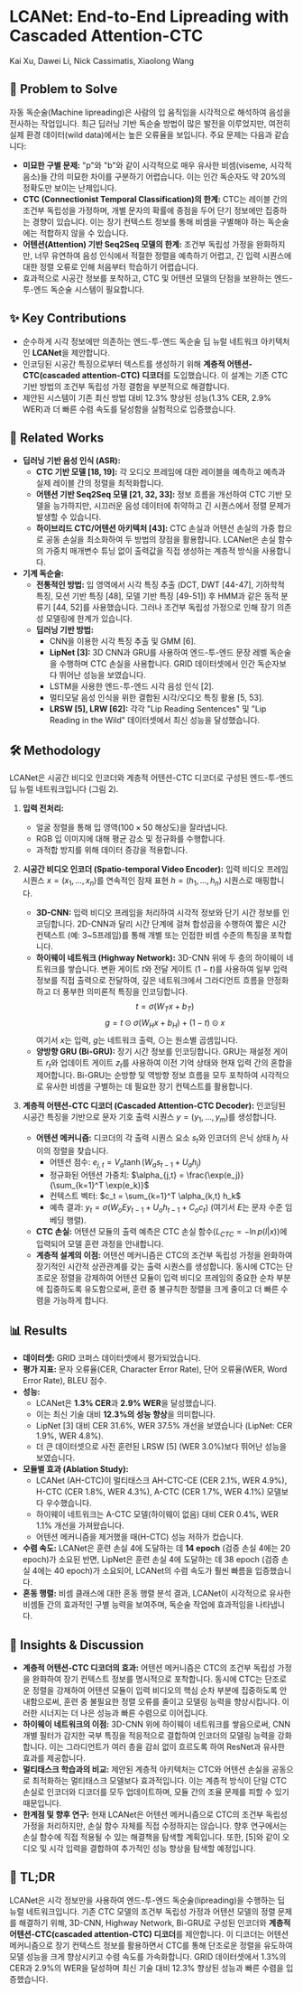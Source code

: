 # LCANet: End-to-End Lipreading with Cascaded Attention-CTC

Kai Xu, Dawei Li, Nick Cassimatis, Xiaolong Wang

## 🧩 Problem to Solve

자동 독순술(Machine lipreading)은 사람의 입 움직임을 시각적으로 해석하여 음성을 전사하는 작업입니다. 최근 딥러닝 기반 독순술 방법이 많은 발전을 이루었지만, 여전히 실제 환경 데이터(wild data)에서는 높은 오류율을 보입니다. 주요 문제는 다음과 같습니다:

- **미묘한 구별 문제:** "p"와 "b"와 같이 시각적으로 매우 유사한 비셈(viseme, 시각적 음소)들 간의 미묘한 차이를 구분하기 어렵습니다. 이는 인간 독순자도 약 20%의 정확도만 보이는 난제입니다.
- **CTC (Connectionist Temporal Classification)의 한계:** CTC는 레이블 간의 조건부 독립성을 가정하며, 개별 문자의 확률에 중점을 두어 단기 정보에만 집중하는 경향이 있습니다. 이는 장기 컨텍스트 정보를 통해 비셈을 구별해야 하는 독순술에는 적합하지 않을 수 있습니다.
- **어텐션(Attention) 기반 Seq2Seq 모델의 한계:** 조건부 독립성 가정을 완화하지만, 너무 유연하여 음성 인식에서 적절한 정렬을 예측하기 어렵고, 긴 입력 시퀀스에 대한 정렬 오류로 인해 처음부터 학습하기 어렵습니다.
- 효과적으로 시공간 정보를 포착하고, CTC 및 어텐션 모델의 단점을 보완하는 엔드-투-엔드 독순술 시스템이 필요합니다.

## ✨ Key Contributions

- 순수하게 시각 정보에만 의존하는 엔드-투-엔드 독순술 딥 뉴럴 네트워크 아키텍처인 **LCANet**을 제안합니다.
- 인코딩된 시공간 특징으로부터 텍스트를 생성하기 위해 **계층적 어텐션-CTC(cascaded attention-CTC) 디코더**를 도입했습니다. 이 설계는 기존 CTC 기반 방법의 조건부 독립성 가정 결함을 부분적으로 해결합니다.
- 제안된 시스템이 기존 최신 방법 대비 12.3% 향상된 성능(1.3% CER, 2.9% WER)과 더 빠른 수렴 속도를 달성함을 실험적으로 입증했습니다.

## 📎 Related Works

- **딥러닝 기반 음성 인식 (ASR):**
  - **CTC 기반 모델 [18, 19]:** 각 오디오 프레임에 대한 레이블을 예측하고 예측과 실제 레이블 간의 정렬을 최적화합니다.
  - **어텐션 기반 Seq2Seq 모델 [21, 32, 33]:** 정보 흐름을 개선하여 CTC 기반 모델을 능가하지만, 시끄러운 음성 데이터에 취약하고 긴 시퀀스에서 정렬 문제가 발생할 수 있습니다.
  - **하이브리드 CTC/어텐션 아키텍처 [43]:** CTC 손실과 어텐션 손실의 가중 합으로 공동 손실을 최소화하여 두 방법의 장점을 활용합니다. LCANet은 손실 함수의 가중치 매개변수 튜닝 없이 출력값을 직접 생성하는 계층적 방식을 사용합니다.
- **기계 독순술:**
  - **전통적인 방법:** 입 영역에서 시각 특징 추출 (DCT, DWT [44-47], 기하학적 특징, 모션 기반 특징 [48], 모델 기반 특징 [49-51]) 후 HMM과 같은 동적 분류기 [44, 52]를 사용했습니다. 그러나 조건부 독립성 가정으로 인해 장기 의존성 모델링에 한계가 있습니다.
  - **딥러닝 기반 방법:**
    - CNN을 이용한 시각 특징 추출 및 GMM [6].
    - **LipNet [3]:** 3D CNN과 GRU를 사용하여 엔드-투-엔드 문장 레벨 독순술을 수행하며 CTC 손실을 사용합니다. GRID 데이터셋에서 인간 독순자보다 뛰어난 성능을 보였습니다.
    - LSTM을 사용한 엔드-투-엔드 시각 음성 인식 [2].
    - 멀티모달 음성 인식을 위한 결합된 시각/오디오 특징 활용 [5, 53].
    - **LRSW [5], LRW [62]:** 각각 "Lip Reading Sentences" 및 "Lip Reading in the Wild" 데이터셋에서 최신 성능을 달성했습니다.

## 🛠️ Methodology

LCANet은 시공간 비디오 인코더와 계층적 어텐션-CTC 디코더로 구성된 엔드-투-엔드 딥 뉴럴 네트워크입니다 (그림 2).

1. **입력 전처리:**

   - 얼굴 정렬을 통해 입 영역($100 \times 50$ 해상도)을 잘라냅니다.
   - RGB 입 이미지에 대해 평균 감소 및 정규화를 수행합니다.
   - 과적합 방지를 위해 데이터 증강을 적용합니다.

2. **시공간 비디오 인코더 (Spatio-temporal Video Encoder):** 입력 비디오 프레임 시퀀스 $x = (x_1, ..., x_n)$를 연속적인 잠재 표현 $h = (h_1, ..., h_n)$ 시퀀스로 매핑합니다.

   - **3D-CNN:** 입력 비디오 프레임을 처리하여 시각적 정보와 단기 시간 정보를 인코딩합니다. 2D-CNN과 달리 시간 단계에 걸쳐 합성곱을 수행하여 짧은 시간 컨텍스트 (예: 3~5프레임)를 통해 개별 또는 인접한 비셈 수준의 특징을 포착합니다.
   - **하이웨이 네트워크 (Highway Network):** 3D-CNN 위에 두 층의 하이웨이 네트워크를 쌓습니다. 변환 게이트 $t$와 전달 게이트 $(1-t)$를 사용하여 일부 입력 정보를 직접 출력으로 전달하여, 깊은 네트워크에서 그라디언트 흐름을 안정화하고 더 풍부한 의미론적 특징을 인코딩합니다.
     $$ t = \sigma(W_T x + b_T) $$
        $$ g = t \odot \sigma(W_H x + b_H) + (1-t) \odot x $$
        여기서 $x$는 입력, $g$는 네트워크 출력, $\odot$는 원소별 곱셈입니다.
   - **양방향 GRU (Bi-GRU):** 장기 시간 정보를 인코딩합니다. GRU는 재설정 게이트 $r_t$와 업데이트 게이트 $z_t$를 사용하여 이전 기억 상태와 현재 입력 간의 혼합을 제어합니다. Bi-GRU는 순방향 및 역방향 정보 흐름을 모두 포착하여 시각적으로 유사한 비셈을 구별하는 데 필요한 장기 컨텍스트를 활용합니다.

3. **계층적 어텐션-CTC 디코더 (Cascaded Attention-CTC Decoder):** 인코딩된 시공간 특징을 기반으로 문자 기호 출력 시퀀스 $y = (y_1, ..., y_m)$를 생성합니다.
   - **어텐션 메커니즘:** 디코더의 각 출력 시퀀스 요소 $s_t$와 인코더의 은닉 상태 $h_j$ 사이의 정렬을 찾습니다.
     - 어텐션 점수: $e_{j,t} = V_a \tanh(W_a s_{t-1} + U_a h_j)$
     - 정규화된 어텐션 가중치: $\alpha_{j,t} = \frac{\exp(e_j)}{\sum_{k=1}^T \exp(e_k)}$
     - 컨텍스트 벡터: $c_t = \sum_{k=1}^T \alpha_{k,t} h_k$
     - 예측 결과: $y_t = \sigma(W_o E y_{t-1} + U_o h_{t-1} + C_o c_t)$ (여기서 $E$는 문자 수준 임베딩 행렬).
   - **CTC 손실:** 어텐션 모듈의 출력 예측은 CTC 손실 함수($L_{CTC} = -\ln p(l|x)$)에 입력되어 모델 훈련 과정을 안내합니다.
   - **계층적 설계의 이점:** 어텐션 메커니즘은 CTC의 조건부 독립성 가정을 완화하여 장기적인 시간적 상관관계를 갖는 출력 시퀀스를 생성합니다. 동시에 CTC는 단조로운 정렬을 강제하여 어텐션 모듈이 입력 비디오 프레임의 중요한 순차 부분에 집중하도록 유도함으로써, 훈련 중 불규칙한 정렬을 크게 줄이고 더 빠른 수렴을 가능하게 합니다.

## 📊 Results

- **데이터셋:** GRID 코퍼스 데이터셋에서 평가되었습니다.
- **평가 지표:** 문자 오류율(CER, Character Error Rate), 단어 오류율(WER, Word Error Rate), BLEU 점수.
- **성능:**
  - LCANet은 **1.3% CER**과 **2.9% WER**을 달성했습니다.
  - 이는 최신 기술 대비 **12.3%의 성능 향상**을 의미합니다.
  - LipNet [3] 대비 CER 31.6%, WER 37.5% 개선을 보였습니다 (LipNet: CER 1.9%, WER 4.8%).
  - 더 큰 데이터셋으로 사전 훈련된 LRSW [5] (WER 3.0%)보다 뛰어난 성능을 보였습니다.
- **모듈별 효과 (Ablation Study):**
  - LCANet (AH-CTC)이 멀티태스크 AH-CTC-CE (CER 2.1%, WER 4.9%), H-CTC (CER 1.8%, WER 4.3%), A-CTC (CER 1.7%, WER 4.1%) 모델보다 우수했습니다.
  - 하이웨이 네트워크는 A-CTC 모델(하이웨이 없음) 대비 CER 0.4%, WER 1.1% 개선을 가져왔습니다.
  - 어텐션 메커니즘을 제거했을 때(H-CTC) 성능 저하가 컸습니다.
- **수렴 속도:** LCANet은 훈련 손실 4에 도달하는 데 **14 epoch** (검증 손실 4에는 20 epoch)가 소요된 반면, LipNet은 훈련 손실 4에 도달하는 데 38 epoch (검증 손실 4에는 40 epoch)가 소요되어, LCANet의 수렴 속도가 훨씬 빠름을 입증했습니다.
- **혼동 행렬:** 비셈 클래스에 대한 혼동 행렬 분석 결과, LCANet이 시각적으로 유사한 비셈들 간의 효과적인 구별 능력을 보여주며, 독순술 작업에 효과적임을 나타냅니다.

## 🧠 Insights & Discussion

- **계층적 어텐션-CTC 디코더의 효과:** 어텐션 메커니즘은 CTC의 조건부 독립성 가정을 완화하여 장기 컨텍스트 정보를 명시적으로 포착합니다. 동시에 CTC는 단조로운 정렬을 강제하여 어텐션 모듈이 입력 비디오의 핵심 순차 부분에 집중하도록 안내함으로써, 훈련 중 불필요한 정렬 오류를 줄이고 모델링 능력을 향상시킵니다. 이러한 시너지는 더 나은 성능과 빠른 수렴으로 이어집니다.
- **하이웨이 네트워크의 이점:** 3D-CNN 위에 하이웨이 네트워크를 쌓음으로써, CNN 개별 필터가 감지한 국부 특징을 적응적으로 결합하여 인코더의 모델링 능력을 강화합니다. 이는 그라디언트가 여러 층을 감쇠 없이 흐르도록 하여 ResNet과 유사한 효과를 제공합니다.
- **멀티태스크 학습과의 비교:** 제안된 계층적 아키텍처는 CTC와 어텐션 손실을 공동으로 최적화하는 멀티태스크 모델보다 효과적입니다. 이는 계층적 방식이 단일 CTC 손실로 인코더와 디코더를 모두 업데이트하며, 모듈 간의 조율 문제를 피할 수 있기 때문입니다.
- **한계점 및 향후 연구:** 현재 LCANet은 어텐션 메커니즘으로 CTC의 조건부 독립성 가정을 처리하지만, 손실 함수 자체를 직접 수정하지는 않습니다. 향후 연구에서는 손실 함수에 직접 적용될 수 있는 해결책을 탐색할 계획입니다. 또한, [5]와 같이 오디오 및 시각 입력을 결합하여 추가적인 성능 향상을 탐색할 예정입니다.

## 📌 TL;DR

LCANet은 시각 정보만을 사용하여 엔드-투-엔드 독순술(lipreading)을 수행하는 딥 뉴럴 네트워크입니다. 기존 CTC 모델의 조건부 독립성 가정과 어텐션 모델의 정렬 문제를 해결하기 위해, 3D-CNN, Highway Network, Bi-GRU로 구성된 인코더와 **계층적 어텐션-CTC(cascaded attention-CTC) 디코더**를 제안합니다. 이 디코더는 어텐션 메커니즘으로 장기 컨텍스트 정보를 활용하면서 CTC를 통해 단조로운 정렬을 유도하여 모델 성능을 크게 향상시키고 수렴 속도를 가속화합니다. GRID 데이터셋에서 1.3%의 CER과 2.9%의 WER을 달성하며 최신 기술 대비 12.3% 향상된 성능과 빠른 수렴을 입증했습니다.
